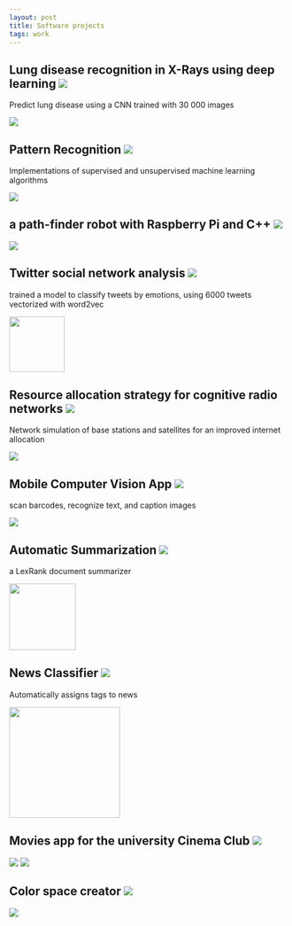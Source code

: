 ```yaml
---
layout: post
title: Software projects
tags: work
--- 
```


## Lung disease recognition in X-Rays using deep learning  <a href="https://github.com/selimslab/Medical-AI"><img src="https://selimslab.github.io/portfolio/assets/git.svg"></a>

Predict lung disease using a CNN trained with 30 000 images

![](https://selimslab.github.io/portfolio/assets/pn.jpg)


## Pattern Recognition <a href="https://colab.research.google.com/drive/1PT1p2G2WK19tO0cH6OLmDFpNLyDWx7r6"><img src="https://selimslab.github.io/portfolio/assets/git.svg"></a>

Implementations of supervised and unsupervised machine learning algorithms

![](https://selimslab.github.io/portfolio/assets/mesh.png)


## a path-finder robot with Raspberry Pi and C++ <a href="https://github.com/selimslab/robotics"><img src="https://selimslab.github.io/portfolio/assets/git.svg"></a>

![](https://selimslab.github.io/portfolio/assets/minik.png)


## Twitter social network analysis <a href="https://github.com/selimslab/sentimental"><img src="https://selimslab.github.io/portfolio/assets/git.svg"></a>
	
 <p> trained a model to classify tweets by emotions, using 6000 tweets vectorized with word2vec </p>

<img height="100" src="https://selimslab.github.io/portfolio/assets/tweet.svg"  />


## Resource allocation strategy for cognitive radio networks <a href="https://github.com/selimslab/satellite"><img src="https://selimslab.github.io/portfolio/assets/git.svg"></a>

<p>Network simulation of base stations and satellites for an improved internet allocation</p>

<img src="https://selimslab.github.io/portfolio/assets/sat.jpg" >


## Mobile Computer Vision App <a href="https://github.com/selimslab/PokerFace"><img src="https://selimslab.github.io/portfolio/assets/git.svg"></a>

scan barcodes, recognize text, and caption images

<img src="https://selimslab.github.io/portfolio/assets/obama.jpg">


## Automatic Summarization <a href="https://github.com/selimslab/brief"><img src="https://selimslab.github.io/portfolio/assets/git.svg"></a>

a LexRank document summarizer 

<img height="120" src="https://selimslab.github.io/portfolio/assets/lex.jpg">

		

## News Classifier <a href="https://github.com/selimslab/classified"><img src="https://selimslab.github.io/portfolio/assets/git.svg"></a>

Automatically assigns tags to news 

<img height="200" src="https://selimslab.github.io/portfolio/assets/class.png">

	
## Movies app for the university Cinema Club <a href="https://github.com/selimslab/sineBU"><img src="https://selimslab.github.io/portfolio/assets/git.svg"></a>

<img src="https://selimslab.github.io/portfolio/assets/movie.png"> <img src="https://selimslab.github.io/portfolio/assets/movie2.png">


## Color space creator <a href="https://github.com/selimslab/archive/tree/master/Colorful"><img src="https://selimslab.github.io/portfolio/assets/git.svg"></a>

<img src="https://selimslab.github.io/portfolio/assets/heavn.jpg">
